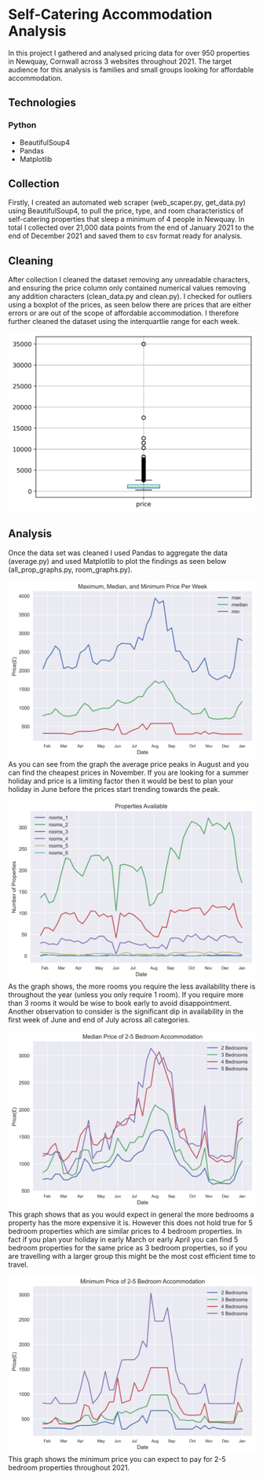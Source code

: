 # Self-Catering Accommodation Analysis

In this project I gathered and analysed pricing data for over 950 properties in Newquay, Cornwall across 3 websites throughout 2021. The target audience for this analysis is families and small groups looking for affordable accommodation.

## Technologies
### Python
- BeautifulSoup4
- Pandas
- Matplotlib

## Collection
Firstly, I created an automated web scraper (web_scaper.py, get_data.py) using BeautifulSoup4, to pull the price, type, and room characteristics of self-catering properties that sleep a minimum of 4 people in Newquay. In total I collected over 21,000 data points from the end of January 2021 to the end of December 2021 and saved them to csv format ready for analysis.

## Cleaning
After collection I cleaned the dataset removing any unreadable characters, and ensuring the price column only contained numerical values removing any addition characters (clean_data.py and clean.py). I checked for outliers using a boxplot of the prices, as seen below there are prices that are either errors or are out of the scope of affordable accommodation. I therefore further cleaned the dataset using the interquartlie range for each week. 

![Boxplot of Price (£)](/analysis/graphs/price_boxplot.png)



## Analysis
Once the data set was cleaned I used Pandas to aggregate the data (average.py) and used Matplotlib to plot the findings as seen below (all_prop_graphs.py, room_graphs.py).

![Maximum, Median, and Minimum Price Per Week(£)](/analysis/graphs/max_med_min.png)
As you can see from the graph the average price peaks in August and you can find the cheapest prices in November. If you are looking for a summer holiday and price is a limiting factor then it would be best to plan your holiday in June before the prices start trending towards the peak.

![Properties Available](/analysis/graphs/room_count.png)
As the graph shows, the more rooms you require the less availability there is throughout the year (unless you only require 1 room). If you require more than 3 rooms it would be wise to book early to avoid disappointment. Another observation to consider is the significant dip in availability in the first week of June and end of July across all categories.

![Average Price of 2-5 Bedroom Accommodation(£)](/analysis/graphs/average_bedrooms.png)
This graph shows that as you would expect in general the more bedrooms a property has the more expensive it is. However this does not hold true for 5 bedroom properties which are similar prices to 4 bedroom properties. In fact if you plan your holiday in early March or early April you can find 5 bedroom properties for the same price as 3 bedroom properties, so if you are travelling with a larger group this might be the most cost efficient time to travel.


![Minimum Price of 2-5 Bedroom Accommodation(£)](/analysis/graphs/minimum_bedrooms.png)
This graph shows the minimum price you can expect to pay for 2-5 bedroom properties throughout 2021.
